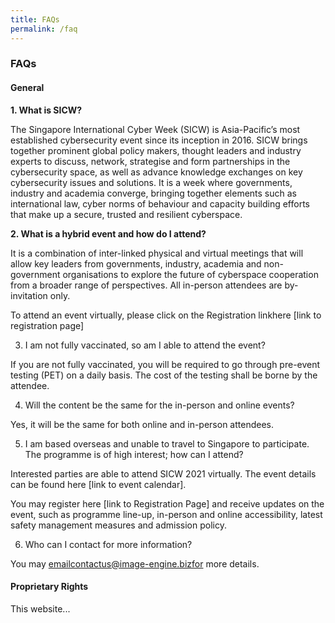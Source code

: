 ```yaml
---
title: FAQs
permalink: /faq
---
```

### **FAQs**

#### General

**1.	What is SICW?**

The Singapore International Cyber Week (SICW) is Asia-Pacific’s most established cybersecurity event since its inception in 2016. SICW brings together prominent global policy makers, thought leaders and industry experts to discuss, network, strategise and form partnerships in the cybersecurity space, as well as advance knowledge exchanges on key cybersecurity issues and solutions. It is a week where governments, industry and academia converge, bringing together elements such as international law, cyber norms of behaviour and capacity building efforts that make up a secure, trusted and resilient cyberspace.

**2.	What is a hybrid event and how do I attend?**

It is a combination of inter-linked physical and virtual meetings that will allow key leaders from governments, industry, academia and non-government organisations to explore the future of cyberspace cooperation from a broader range of perspectives.  All in-person attendees are by-invitation only.

To attend an event virtually, please click on the Registration linkhere [link to registration page]

3.	I am not fully vaccinated, so am I able to attend the event?

If you are not fully vaccinated, you will be required to go through pre-event testing (PET) on a daily basis. The cost of the testing shall be borne by the attendee.

4.	Will the content be the same for the in-person and online events?

Yes, it will be the same for both online and in-person attendees.

5.	I am based overseas and unable to travel to Singapore to participate. The programme is of high interest; how can I attend?

Interested parties are able to attend SICW 2021 virtually. The event details can be found here [link to event calendar].

You may register here [link to Registration Page] and receive updates on the event, such as programme line-up, in-person and online accessibility, latest safety management measures and admission policy.

6.	Who can I contact for more information?

You may emailcontactus@image-engine.bizfor more details.


#### Proprietary Rights

This website...